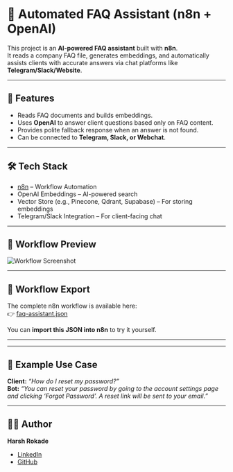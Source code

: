 # 🤖 Automated FAQ Assistant (n8n + OpenAI)

This project is an **AI-powered FAQ assistant** built with **n8n**.  
It reads a company FAQ file, generates embeddings, and automatically assists clients with accurate answers via chat platforms like **Telegram/Slack/Website**.  

---

## 🚀 Features
- Reads FAQ documents and builds embeddings.
- Uses **OpenAI** to answer client questions based only on FAQ content.
- Provides polite fallback response when an answer is not found.
- Can be connected to **Telegram, Slack, or Webchat**.

---

## 🛠️ Tech Stack
- [n8n](https://n8n.io) – Workflow Automation
- OpenAI Embeddings – AI-powered search
- Vector Store (e.g., Pinecone, Qdrant, Supabase) – For storing embeddings
- Telegram/Slack Integration – For client-facing chat

---

## 📸 Workflow Preview
![Workflow Screenshot](./workflow/Screenshot.pnj)

---

## 🔄 Workflow Export
The complete n8n workflow is available here:  
👉 [faq-assistant.json](./workflows/faq-assistant.json)

You can **import this JSON into n8n** to try it yourself.

---


---

## 📌 Example Use Case
**Client:** *“How do I reset my password?”*  
**Bot:** *“You can reset your password by going to the account settings page and clicking ‘Forgot Password’. A reset link will be sent to your email.”*  

---

## 👨‍💻 Author
**Harsh Rokade**  
- [LinkedIn](https://linkedin.com/in/YOUR_PROFILE)  
- [GitHub](https://github.com/YOUR_GITHUB)  
